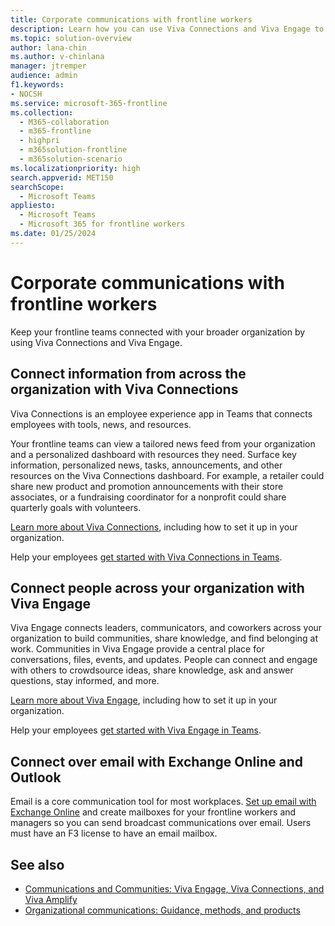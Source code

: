 ```yaml
---
title: Corporate communications with frontline workers
description: Learn how you can use Viva Connections and Viva Engage to connect your frontline team to your broader organization.
ms.topic: solution-overview
author: lana-chin
ms.author: v-chinlana
manager: jtremper
audience: admin
f1.keywords:
- NOCSH
ms.service: microsoft-365-frontline
ms.collection:
  - M365-collaboration
  - m365-frontline
  - highpri
  - m365solution-frontline
  - m365solution-scenario
ms.localizationpriority: high
search.appverid: MET150
searchScope:
  - Microsoft Teams
appliesto: 
  - Microsoft Teams
  - Microsoft 365 for frontline workers
ms.date: 01/25/2024
---
```


# Corporate communications with frontline workers

Keep your frontline teams connected with your broader organization by using Viva Connections and Viva Engage. 

## Connect information from across the organization with Viva Connections

Viva Connections is an employee experience app in Teams that connects employees with tools, news, and resources.

Your frontline teams can view a tailored news feed from your organization and a personalized dashboard with resources they need. Surface key information, personalized news, tasks, announcements, and other resources on the Viva Connections dashboard. For example, a retailer could share new product and promotion announcements with their store associates, or a fundraising coordinator for a nonprofit could share quarterly goals with volunteers.

[Learn more about Viva Connections](/sharepoint/viva-connections-overview), including how to set it up in your organization.

Help your employees [get started with Viva Connections in Teams](https://support.microsoft.com/office/your-intranet-is-now-in-microsoft-teams-8b4e7f76-f305-49a9-b6d2-09378476f95b).

## Connect people across your organization with Viva Engage

Viva Engage connects leaders, communicators, and coworkers across your organization to build communities, share knowledge, and find belonging at work. Communities in Viva Engage provide a central place for conversations, files, events, and updates. People can connect and engage with others to crowdsource ideas, share knowledge, ask and answer questions, stay informed, and more.

[Learn more about Viva Engage](/viva/engage/overview), including how to set it up in your organization.

Help your employees [get started with Viva Engage in Teams](https://support.microsoft.com/topic/getting-started-with-microsoft-viva-engage-729f9fce-3aa6-4478-888c-a1543918c284).

## Connect over email with Exchange Online and Outlook

Email is a core communication tool for most workplaces. [Set up email with Exchange Online](flw-setup-microsoft-365.md#set-up-email-with-exchange-online) and create mailboxes for your frontline workers and managers so you can send broadcast communications over email. Users must have an F3 license to have an email mailbox.

## See also

- [Communications and Communities: Viva Engage, Viva Connections, and Viva Amplify](/viva/experience-connection)
- [Organizational communications: Guidance, methods, and products](/sharepoint/corporate-communications-overview)
